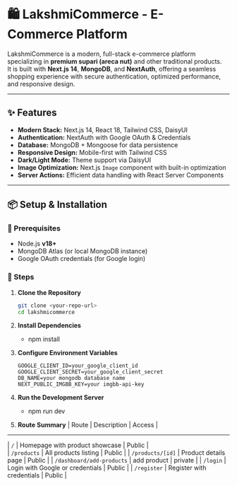 # 🛍️ LakshmiCommerce - E-Commerce Platform

LakshmiCommerce is a modern, full-stack e-commerce platform specializing in **premium supari (areca nut)** and other traditional products.  
It is built with **Next.js 14**, **MongoDB**, and **NextAuth**, offering a seamless shopping experience with secure authentication, optimized performance, and responsive design.  

---

## ✨ Features
- **Modern Stack:** Next.js 14, React 18, Tailwind CSS, DaisyUI  
- **Authentication:** NextAuth with Google OAuth & Credentials  
- **Database:** MongoDB + Mongoose for data persistence  
- **Responsive Design:** Mobile-first with Tailwind CSS  
- **Dark/Light Mode:** Theme support via DaisyUI  
- **Image Optimization:** Next.js `Image` component with built-in optimization  
- **Server Actions:** Efficient data handling with React Server Components  

---

## 📦 Setup & Installation

### 🔧 Prerequisites
- Node.js **v18+**
- MongoDB Atlas (or local MongoDB instance)  
- Google OAuth credentials (for Google login)  

### 🚀 Steps
1. **Clone the Repository**
   ```bash
   git clone <your-repo-url>
   cd lakshmicommerce
2. **Install Dependencies**
    - npm install

3. **Configure Environment Variables**
    ```MONGODB_URI=your_mongodb_connection_string
    GOOGLE_CLIENT_ID=your_google_client_id
    GOOGLE_CLIENT_SECRET=your_google_client_secret
    DB_NAME=your mongodb database name
    NEXT_PUBLIC_IMGBB_KEY=your imgbb-api-key
4. **Run the Development Server**
    - npm run dev

5. **Route Summary**
| Route          |    Description                |  Access   |   
------------------------------------------------------------- 
| `/`           | Homepage with product showcase | Public      |  
| `/products`     | All products listing         | Public      | 
| `/products/[id]` | Product details page        | Public      |
| `/dashboard/add-products` | add product        | private     |
| `/login`    | Login with Google or credentials | Public      |
| `/register` | Register with credentials        | Public      |


